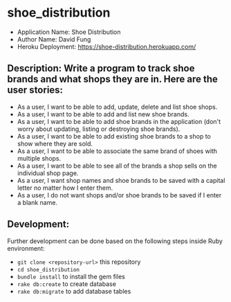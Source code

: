 # shoe_distribution

* Application Name: Shoe Distribution
* Author Name: David Fung
* Heroku Deployment: https://shoe-distribution.herokuapp.com/

## Description: Write a program to track shoe brands and what shops they are in. Here are the user stories:

* As a user, I want to be able to add, update, delete and list shoe shops.
* As a user, I want to be able to add and list new shoe brands.
* As a user, I want to be able to add shoe brands in the application (don't worry about updating, listing or destroying shoe brands).
* As a user, I want to be able to add existing shoe brands to a shop to show where they are sold.
* As a user, I want to be able to associate the same brand of shoes with multiple shops.
* As a user, I want to be able to see all of the brands a shop sells on the individual shop page.
* As a user, I want shop names and shoe brands to be saved with a capital letter no matter how I enter them.
* As a user, I do not want shops and/or shoe brands to be saved if I enter a blank name.

## Development:
Further development can be done based on the following steps inside Ruby environment:
* `git clone <repository-url>` this repository
* `cd shoe_distribution`
* `bundle install` to install the gem files
* `rake db:create` to create database
* `rake db:migrate` to add database tables
